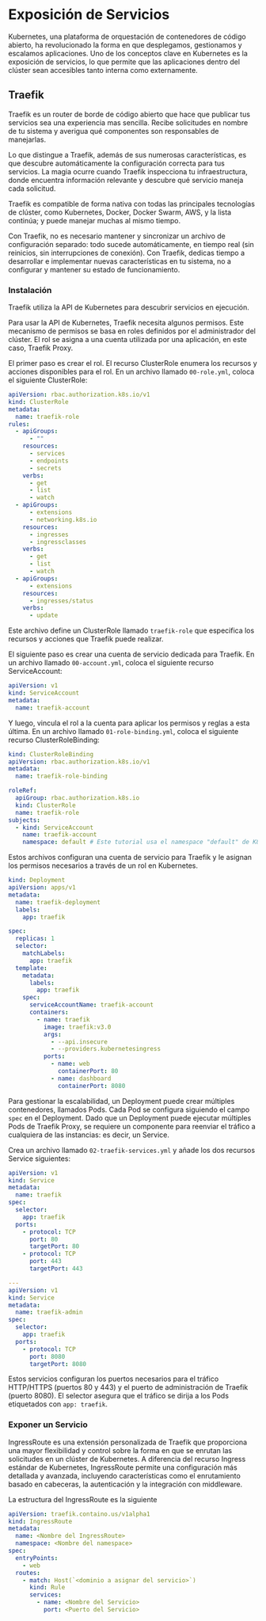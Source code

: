 # Exposición de Servicios

Kubernetes, una plataforma de orquestación de contenedores de código abierto, ha revolucionado la forma en que desplegamos, gestionamos y escalamos aplicaciones. Uno de los conceptos clave en Kubernetes es la exposición de servicios, lo que permite que las aplicaciones dentro del clúster sean accesibles tanto interna como externamente.

## Traefik

Traefik es un router de borde de código abierto que hace que publicar tus servicios sea una experiencia mas sencilla. Recibe solicitudes en nombre de tu sistema y averigua qué componentes son responsables de manejarlas.

Lo que distingue a Traefik, además de sus numerosas características, es que descubre automáticamente la configuración correcta para tus servicios. La magia ocurre cuando Traefik inspecciona tu infraestructura, donde encuentra información relevante y descubre qué servicio maneja cada solicitud.

Traefik es compatible de forma nativa con todas las principales tecnologías de clúster, como Kubernetes, Docker, Docker Swarm, AWS, y la lista continúa; y puede manejar muchas al mismo tiempo.

Con Traefik, no es necesario mantener y sincronizar un archivo de configuración separado: todo sucede automáticamente, en tiempo real (sin reinicios, sin interrupciones de conexión). Con Traefik, dedicas tiempo a desarrollar e implementar nuevas características en tu sistema, no a configurar y mantener su estado de funcionamiento.

### Instalación

Traefik utiliza la API de Kubernetes para descubrir servicios en ejecución.

Para usar la API de Kubernetes, Traefik necesita algunos permisos. Este mecanismo de permisos se basa en roles definidos por el administrador del clúster. El rol se asigna a una cuenta utilizada por una aplicación, en este caso, Traefik Proxy.

El primer paso es crear el rol. El recurso ClusterRole enumera los recursos y acciones disponibles para el rol. En un archivo llamado `00-role.yml`, coloca el siguiente ClusterRole:

```yaml
apiVersion: rbac.authorization.k8s.io/v1
kind: ClusterRole
metadata:
  name: traefik-role
rules:
  - apiGroups:
      - ""
    resources:
      - services
      - endpoints
      - secrets
    verbs:
      - get
      - list
      - watch
  - apiGroups:
      - extensions
      - networking.k8s.io
    resources:
      - ingresses
      - ingressclasses
    verbs:
      - get
      - list
      - watch
  - apiGroups:
      - extensions
    resources:
      - ingresses/status
    verbs:
      - update
```

Este archivo define un ClusterRole llamado `traefik-role` que especifica los recursos y acciones que Traefik puede realizar.

El siguiente paso es crear una cuenta de servicio dedicada para Traefik. En un archivo llamado `00-account.yml`, coloca el siguiente recurso ServiceAccount:

```yaml
apiVersion: v1
kind: ServiceAccount
metadata:
  name: traefik-account
```

Y luego, vincula el rol a la cuenta para aplicar los permisos y reglas a esta última. En un archivo llamado `01-role-binding.yml`, coloca el siguiente recurso ClusterRoleBinding:

```yaml
kind: ClusterRoleBinding
apiVersion: rbac.authorization.k8s.io/v1
metadata:
  name: traefik-role-binding

roleRef:
  apiGroup: rbac.authorization.k8s.io
  kind: ClusterRole
  name: traefik-role
subjects:
  - kind: ServiceAccount
    name: traefik-account
    namespace: default # Este tutorial usa el namespace "default" de K8s
```

Estos archivos configuran una cuenta de servicio para Traefik y le asignan los permisos necesarios a través de un rol en Kubernetes.

```yaml
kind: Deployment
apiVersion: apps/v1
metadata:
  name: traefik-deployment
  labels:
    app: traefik

spec:
  replicas: 1
  selector:
    matchLabels:
      app: traefik
  template:
    metadata:
      labels:
        app: traefik
    spec:
      serviceAccountName: traefik-account
      containers:
        - name: traefik
          image: traefik:v3.0
          args:
            - --api.insecure
            - --providers.kubernetesingress
          ports:
            - name: web
              containerPort: 80
            - name: dashboard
              containerPort: 8080
```

Para gestionar la escalabilidad, un Deployment puede crear múltiples contenedores, llamados Pods. Cada Pod se configura siguiendo el campo `spec` en el Deployment. Dado que un Deployment puede ejecutar múltiples Pods de Traefik Proxy, se requiere un componente para reenviar el tráfico a cualquiera de las instancias: es decir, un Service.

Crea un archivo llamado `02-traefik-services.yml` y añade los dos recursos Service siguientes:

```yaml
apiVersion: v1
kind: Service
metadata:
  name: traefik
spec:
  selector:
    app: traefik
  ports:
    - protocol: TCP
      port: 80
      targetPort: 80
    - protocol: TCP
      port: 443
      targetPort: 443

---
apiVersion: v1
kind: Service
metadata:
  name: traefik-admin
spec:
  selector:
    app: traefik
  ports:
    - protocol: TCP
      port: 8080
      targetPort: 8080
```

Estos servicios configuran los puertos necesarios para el tráfico HTTP/HTTPS (puertos 80 y 443) y el puerto de administración de Traefik (puerto 8080). El selector asegura que el tráfico se dirija a los Pods etiquetados con `app: traefik`.

### Exponer un Servicio

IngressRoute es una extensión personalizada de Traefik que proporciona una mayor flexibilidad y control sobre la forma en que se enrutan las solicitudes en un clúster de Kubernetes. A diferencia del recurso Ingress estándar de Kubernetes, IngressRoute permite una configuración más detallada y avanzada, incluyendo características como el enrutamiento basado en cabeceras, la autenticación y la integración con middleware.

La estructura del IngressRoute es la siguiente

```yaml
apiVersion: traefik.containo.us/v1alpha1
kind: IngressRoute
metadata:
  name: <Nombre del IngressRoute>
  namespace: <Nombre del namespace>
spec:
  entryPoints:
    - web
  routes:
    - match: Host(`<dominio a asignar del servicio>`)
      kind: Rule
      services:
        - name: <Nombre del Servicio>
          port: <Puerto del Servicio>
```

